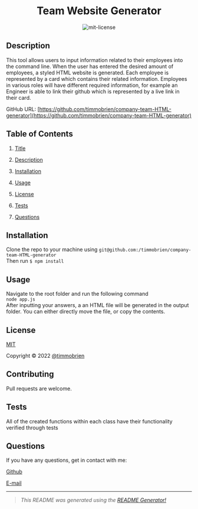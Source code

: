 

<center>

# Team Website Generator <a name="title"></a><br>

![mit-license](https://img.shields.io/badge/license-MIT-green)
</center>

## Description <a name="description"></a>

This tool allows users to input information related to their employees into the command line. When the user has entered the desired amount of employees, a styled HTML website is generated. Each employee is represented by a card which contains their related information. Employees in various roles will have different required information, for example an Engineer is able to link their github which is represented by a live link in their card.

GitHub URL: [https://github.com/timmobrien/company-team-HTML-generator](https://github.com/timmobrien/company-team-HTML-generator)

## Table of Contents
1. [Title](#title)

2. [Description](#description)

3. [Installation](#installation)

4. [Usage](#usage)

5. [License](#license)

6. [Tests](#tests)

7. [Questions](#questions)

## Installation <a name="installation"></a>
Clone the repo to your machine using `git@github.com:/timmobrien/company-team-HTML-generator` <br> Then run `$ npm install` 

## Usage <a name="usage"></a>
Navigate to the root folder and run the following command <br> `node app.js` <br> After inputting your answers, a an HTML file will be generated in the output folder. You can either directly move the file, or copy the contents.

## License <a name="license"></a>
[MIT](https://choosealicense.com/licenses/mit)

Copyright © 2022 [@timmobrien](https://github.com/timmobrien)

## Contributing <a name="contributing"></a>
Pull requests are welcome.

## Tests <a name="tests"></a>
All of the created functions within each class have their functionality verified through tests

## Questions <a name="questions"></a>

If you have any questions, get in contact with me:

[Github](https://github.com/timmobrien)

[E-mail](timmobrien@icloud.com) 

__________________________________________________

> *This README was generated using the [README Generator!](https://github.com/timmobrien/NodeJS-README-Generator)*